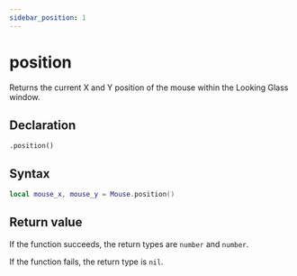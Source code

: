 ```yaml
---
sidebar_position: 1
---
```


# position

Returns the current X and Y position of the mouse within the Looking Glass window.

## Declaration

`.position()`

## Syntax

```lua
local mouse_x, mouse_y = Mouse.position()
```

## Return value

If the function succeeds, the return types are `number` and `number`.

If the function fails, the return type is `nil`.
